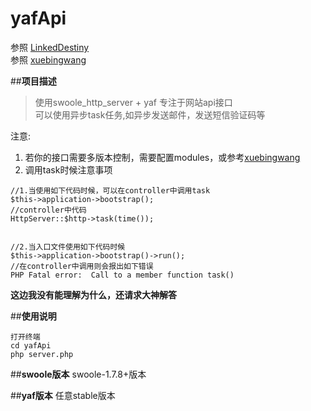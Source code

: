 
# yafApi
参照 [LinkedDestiny](https://github.com/LinkedDestiny/swoole-yaf)  
参照 [xuebingwang](https://github.com/xuebingwang/xbw-swoole-yaf)

##**项目描述**
> 使用swoole_http_server + yaf 专注于网站api接口  
可以使用异步task任务,如异步发送邮件，发送短信验证码等

注意:  
1.  若你的接口需要多版本控制，需要配置modules，或参考[xuebingwang](https://github.com/xuebingwang/xbw-swoole-yaf)
2.  调用task时候注意事项  
```
//1.当使用如下代码时候，可以在controller中调用task
$this->application->bootstrap();
//controller中代码
HttpServer::$http->task(time());  


//2.当入口文件使用如下代码时候
$this->application->bootstrap()->run();
//在controller中调用则会报出如下错误
PHP Fatal error:  Call to a member function task()

```
**这边我没有能理解为什么，还请求大神解答**

##**使用说明**
```
打开终端
cd yafApi
php server.php
```

##**swoole版本**
swoole-1.7.8+版本

##**yaf版本**
任意stable版本
